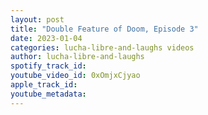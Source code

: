 ```yaml
---
layout: post
title: "Double Feature of Doom, Episode 3"
date: 2023-01-04
categories: lucha-libre-and-laughs videos
author: lucha-libre-and-laughs
spotify_track_id: 
youtube_video_id: 0xOmjxCjyao
apple_track_id: 
youtube_metadata: 
---
```

